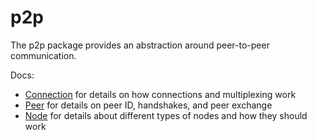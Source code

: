 # p2p

The p2p package provides an abstraction around peer-to-peer communication.

Docs:

- [Connection](https://github.com/cometbft/cometbft/blob/main/spec/p2p/legacy-docs/connection.md) for details on how connections and multiplexing work
- [Peer](https://github.com/cometbft/cometbft/blob/main/spec/p2p/legacy-docs/node.md) for details on peer ID, handshakes, and peer exchange
- [Node](https://github.com/cometbft/cometbft/blob/main/spec/p2p/legacy-docs/node.md) for details about different types of nodes and how they should work
